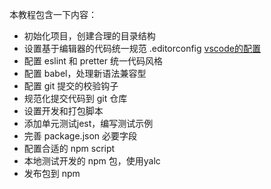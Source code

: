 本教程包含一下内容：

- 初始化项目，创建合理的目录结构
- 设置基于编辑器的代码统一规范 .editorconfig [vscode的配置](https://link.juejin.cn?target=https%3A%2F%2Fdocs.microsoft.com%2Fzh-cn%2Fvisualstudio%2Fide%2Fcreate-portable-custom-editor-options%3Fview%3Dvs-2022)
- 配置 eslint 和 pretter 统一代码风格
- 配置 babel，处理新语法兼容型
- 配置 git 提交的校验钩子
- 规范化提交代码到 git 仓库
- 设置开发和打包脚本
- 添加单元测试jest，编写测试示例
- 完善 package.json 必要字段
- 配置合适的 npm script
- 本地测试开发的 npm 包，使用yalc
- 发布包到 npm